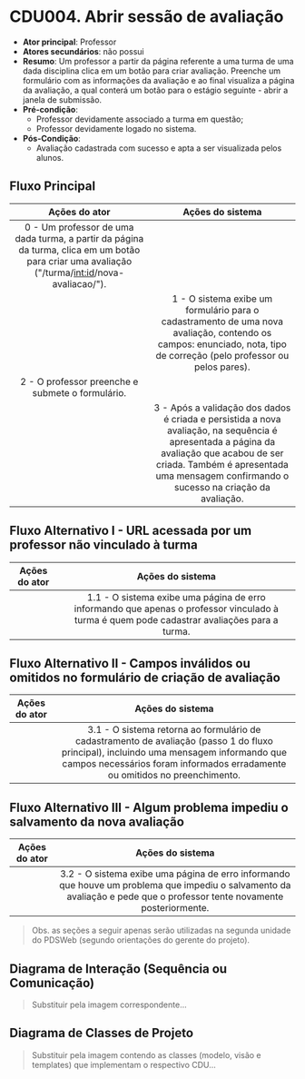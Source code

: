 # CDU004. Abrir sessão de avaliação 

- **Ator principal**: Professor
- **Atores secundários**: não possui 
- **Resumo**: Um professor a partir da página referente a uma turma de uma dada disciplina clica em um botão para criar avaliação. Preenche um formulário com as informações da avaliação e ao final visualiza a página da avaliação, a qual conterá um botão para o estágio seguinte - abrir a janela de submissão.
- **Pré-condição**:
  - Professor devidamente associado a turma em questão;
  - Professor devidamente logado no sistema.
- **Pós-Condição**:
  - Avaliação cadastrada com sucesso e apta a ser visualizada pelos alunos.

## Fluxo Principal
| Ações do ator | Ações do sistema |
| :-----------: | :--------------: | 
| 0 - Um professor de uma dada turma, a partir da página da turma, clica em um botão para criar uma avaliação ("/turma/<int:id>/nova-avaliacao/"). | |  
| | 1 - O sistema exibe um formulário para o cadastramento de uma nova avaliação, contendo os campos: enunciado, nota, tipo de correção (pelo professor ou pelos pares). |
| 2 - O professor preenche e submete o formulário. | |
| | 3 - Após a validação dos dados é criada e persistida a nova avaliação, na sequência é apresentada a página da avaliação que acabou de ser criada. Também é apresentada uma mensagem confirmando o sucesso na criação da avaliação. | 

## Fluxo Alternativo I - URL acessada por um professor não vinculado à turma
| Ações do ator | Ações do sistema |
| :-----------: | :--------------: | 
| | 1.1 - O sistema exibe uma página de erro informando que apenas o professor vinculado à turma é quem pode cadastrar avaliações para a turma. |

## Fluxo Alternativo II - Campos inválidos ou omitidos no formulário de criação de avaliação
| Ações do ator | Ações do sistema |
| :-----------: | :--------------: | 
| | 3.1 - O sistema retorna ao formulário de cadastramento de avaliação (passo 1 do fluxo principal), incluindo uma mensagem informando que campos necessários foram informados erradamente ou omitidos no preenchimento. |

## Fluxo Alternativo III - Algum problema impediu o salvamento da nova avaliação
| Ações do ator | Ações do sistema |
| :-----------: | :--------------: | 
| | 3.2 - O sistema exibe uma página de erro informando que houve um problema que impediu o salvamento da avaliação e pede que o professor tente novamente posteriormente. |

> Obs. as seções a seguir apenas serão utilizadas na segunda unidade do PDSWeb (segundo orientações do gerente do projeto).

## Diagrama de Interação (Sequência ou Comunicação)

> Substituir pela imagem correspondente...

## Diagrama de Classes de Projeto

> Substituir pela imagem contendo as classes (modelo, visão e templates) que implementam o respectivo CDU...
